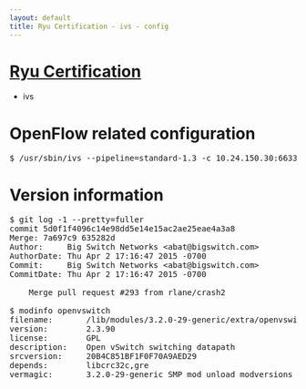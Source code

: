 ```yaml
---
layout: default
title: Ryu Certification - ivs - config
---
```

# [Ryu Certification](http://osrg.github.io/ryu/certification.html)
* ivs

# OpenFlow related configuration
<pre>
$ /usr/sbin/ivs --pipeline=standard-1.3 -c 10.24.150.30:6633 --dpid 0000000000000001 -i eth21 -i eth22 -i eth23
</pre>

# Version information
<pre>
$ git log -1 --pretty=fuller
commit 5d0f1f4096c14e98dd5e14e15ac2ae25eae4a3a8
Merge: 7a697c9 635282d
Author:     Big Switch Networks &lt;abat@bigswitch.com&gt;
AuthorDate: Thu Apr 2 17:16:47 2015 -0700
Commit:     Big Switch Networks &lt;abat@bigswitch.com&gt;
CommitDate: Thu Apr 2 17:16:47 2015 -0700

    Merge pull request #293 from rlane/crash2

$ modinfo openvswitch
filename:       /lib/modules/3.2.0-29-generic/extra/openvswitch.ko
version:        2.3.90
license:        GPL
description:    Open vSwitch switching datapath
srcversion:     20B4C851BF1F0F70A9AED29
depends:        libcrc32c,gre
vermagic:       3.2.0-29-generic SMP mod_unload modversions 
</pre>
